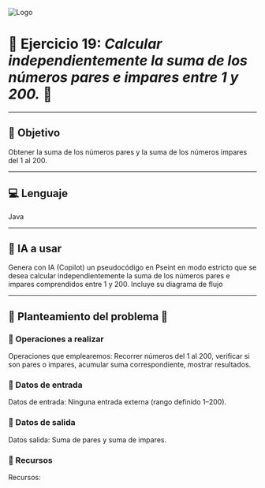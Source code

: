 ![Logo](https://msc-itorizaba.mx/wp-content/uploads/2019/09/logomsc.png)

# 🦉 Ejercicio 19: *Calcular independientemente la suma de los números pares e impares entre 1 y 200.* 🦉

---

## 🎯 Objetivo
Obtener la suma de los números pares y la suma de los números impares del 1 al 200.

---

## 💻 Lenguaje
Java

---

## 🤖 IA a usar
Genera con IA (Copilot) un pseudocódigo en Pseint en modo estricto que se desea calcular independientemente la suma de los números pares e impares comprendidos entre 1 y 200. Incluye su diagrama de flujo

---

## 📄 Planteamiento del problema 📄

### 🔹 Operaciones a realizar
Operaciones que emplearemos: Recorrer números del 1 al 200, verificar si son pares o impares, acumular suma correspondiente, mostrar resultados.

### 🔹 Datos de entrada
Datos de entrada: Ninguna entrada externa (rango definido 1–200).

### 🔹 Datos de salida
Datos salida: Suma de pares y suma de impares.

### 🔹 Recursos
Recursos:
